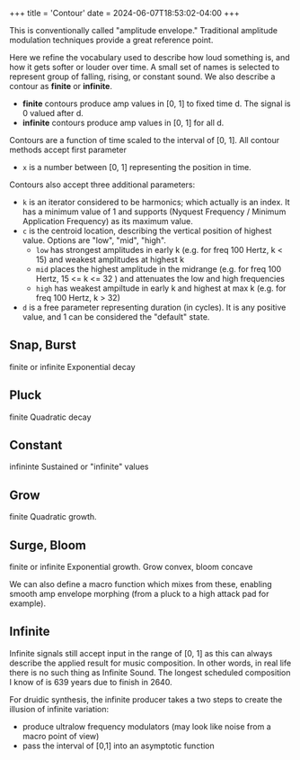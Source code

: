 +++
title = 'Contour'
date = 2024-06-07T18:53:02-04:00
+++

This is conventionally called "amplitude envelope." Traditional amplitude modulation techniques provide a great reference point.   

Here we refine the vocabulary used to describe how loud something is, and how it gets softer or louder over time. A small set of names is selected to represent group of falling, rising, or constant sound. We also describe a contour as **finite** or **infinite**.

- **finite** contours produce amp values in [0, 1] to fixed time d. The signal is 0 valued after d.
- **infinite** contours produce amp values in [0, 1] for all d.

Contours are a function of time scaled to the interval of [0, 1]. All contour methods accept first parameter
- `x` is a number between [0, 1] representing the position in time.

Contours also accept three additional parameters: 

- `k` is an iterator considered to be harmonics; which actually is an index. It has a minimum value of 1 and supports (Nyquest Frequency / Minimum Application Frequency) as its maximum value.
- `c` is the centroid location, describing the vertical position of highest value. Options are "low", "mid", "high". 
    - `low` has strongest amplitudes in early k (e.g. for freq 100 Hertz, k < 15) and weakest amplitudes at highest k
    - `mid` places the highest amplitude in the midrange (e.g. for freq 100 Hertz, 15 <= k <= 32 ) and attenuates the low and high frequencies
    - `high` has weakest ampiltude in early k and highest at max k (e.g. for freq 100 Hertz, k > 32)
- `d` is a free parameter representing duration (in cycles). It is any positive value, and 1 can be considered the "default" state.

## Snap, Burst
finite or infinite
Exponential decay

## Pluck
finite
Quadratic decay

## Constant
infininte
Sustained or "infinite" values

## Grow
finite
Quadratic growth. 

## Surge, Bloom
finite or infinite
Exponential growth. 
Grow convex, bloom concave

We can also define a macro function which mixes from these, enabling smooth amp envelope morphing (from a pluck to a high attack pad for example).

## Infinite

Infinite signals still accept input in the range of [0, 1] as this can always describe the applied result for music composition. In other words, in real life there is no such thing as Infinite Sound. The longest scheduled composition I know of is 639 years due to finish in 2640. 

For druidic synthesis, the infinite producer takes a two steps to create the illusion of infinite variation:
- produce ultralow frequency modulators (may look like noise from a macro point of view)
- pass the interval of [0,1] into an asymptotic function
